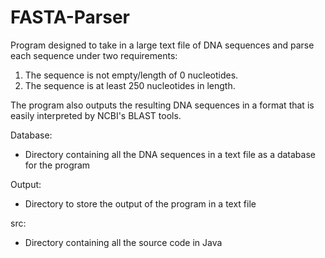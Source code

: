 # FASTA-Parser

Program designed to take in a large text file of DNA sequences and parse each sequence under two requirements:

1. The sequence is not empty/length of 0 nucleotides.
2. The sequence is at least 250 nucleotides in length.

The program also outputs the resulting DNA sequences in a format that is easily interpreted by NCBI's BLAST tools.

Database:
- Directory containing all the DNA sequences in a text file as a database for the program

Output:
- Directory to store the output of the program in a text file

src:
- Directory containing all the source code in Java
